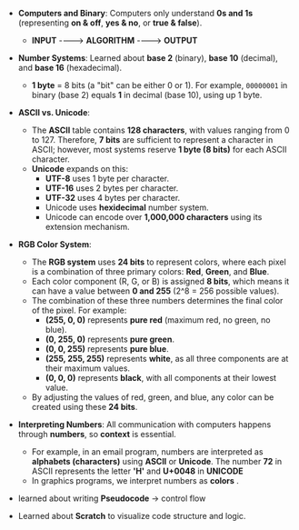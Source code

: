 - **Computers and Binary**: Computers only understand **0s and 1s** (representing **on & off**, **yes & no**, or **true & false**). 
    - **INPUT** ----> **ALGORITHM** ----> **OUTPUT**
- **Number Systems**: Learned about **base 2** (binary), **base 10** (decimal), and **base 16** (hexadecimal).
  - **1 byte** = 8 bits (a "bit" can be either 0 or 1). For example, `00000001` in binary (base 2) equals **1** in decimal (base 10), using up 1 byte.
  
- **ASCII vs. Unicode**:
  - The **ASCII** table contains **128 characters**, with values ranging from 0 to 127. Therefore, **7 bits** are sufficient to represent a character in ASCII; however, most systems reserve **1 byte (8 bits)** for each ASCII character.
  - **Unicode** expands on this:
    - **UTF-8** uses 1 byte per character.
    - **UTF-16** uses 2 bytes per character.
    - **UTF-32** uses 4 bytes per character.
    - Unicode uses **hexidecimal** number system.
    - Unicode can encode over **1,000,000 characters** using its extension mechanism. 

- **RGB Color System**: 
  - The **RGB system** uses **24 bits** to represent colors, where each pixel is a combination of three primary colors: **Red**, **Green**, and **Blue**.
  - Each color component (R, G, or B) is assigned **8 bits**, which means it can have a value between **0 and 255** (2^8 = 256 possible values).
  - The combination of these three numbers determines the final color of the pixel. For example:
    - **(255, 0, 0)** represents **pure red** (maximum red, no green, no blue).
    - **(0, 255, 0)** represents **pure green**.
    - **(0, 0, 255)** represents **pure blue**.
    - **(255, 255, 255)** represents **white**, as all three components are at their maximum values.
    - **(0, 0, 0)** represents **black**, with all components at their lowest value.
  - By adjusting the values of red, green, and blue, any color can be created using these **24 bits**.
  
- **Interpreting Numbers**: All communication with computers happens through **numbers**, so **context** is essential.
  - For example, in an email program, numbers are interpreted as **alphabets (characters)** using **ASCII** or **Unicode**. The number **72** in ASCII represents the letter **'H'** and **U+0048** in **UNICODE**
  - In graphics programs, we interpret numbers as **colors** .

- learned about writing **Pseudocode** -> control flow

- Learned about **Scratch** to visualize code structure and logic.

